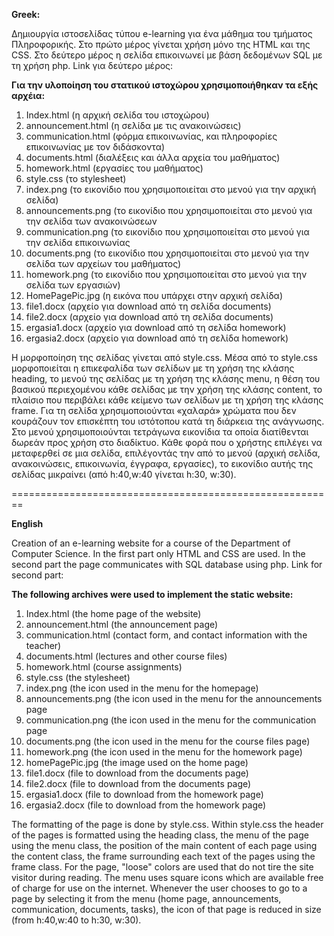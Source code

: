 **Greek:**

Δημιουργία ιστοσελίδας τύπου e-learning για ένα μάθημα του τμήματος Πληροφορικής. 
Στο πρώτο μέρος γίνεται χρήση μόνο της HTML και της CSS.
Στο δεύτερο μέρος η σελίδα επικοινωνεί με βάση δεδομένων SQL με τη χρήση php. Link για δεύτερο μέρος:

**Για την υλοποίηση του στατικού ιστοχώρου χρησιμοποιήθηκαν τα εξής αρχέια:**
1.	Index.html (η αρχική σελίδα του ιστοχώρου)
2.	announcement.html (η σελίδα με τις ανακοινώσεις)
3.	communication.html (φόρμα επικοινωνίας, και πληροφορίες επικοινωνίας με τον διδάσκοντα)
4.	documents.html (διαλέξεις και άλλα αρχεία του μαθήματος) 
5.	homework.html (εργασίες του μαθήματος)
6.	style.css (το stylesheet)
7.	index.png (το εικονίδιο που χρησιμοποιείται στο μενού για την αρχική σελίδα)
8.	announcements.png (το εικονίδιο που χρησιμοποιείται στο μενού για την σελίδα των ανακοινώσεων
9.	communication.png (το εικονίδιο που χρησιμοποιείται στο μενού για την σελίδα επικοινωνίας
10.	documents.png (το εικονίδιο που χρησιμοποιείται στο μενού για την σελίδα των αρχείων του μαθήματος)
11.	homework.png (το εικονίδιο που χρησιμοποιείται στο μενού για την σελίδα των εργασιών)
12.	HomePagePic.jpg (η εικόνα που υπάρχει στην αρχική σελίδα)
13.	file1.docx (αρχείο για download από τη σελίδα documents)
14.	file2.docx (αρχείο για download από τη σελίδα documents)
15.	ergasia1.docx (αρχείο για download από τη σελίδα homework)
16.	ergasia2.docx (αρχείο για download από τη σελίδα homework)

Η μορφοποίηση της σελίδας γίνεται από style.css. Μέσα από το style.css μορφοποιείται η επικεφαλίδα των σελίδων με τη χρήση της κλάσης heading, το μενού της σελίδας με τη χρήση της κλάσης menu, η θέση του βασικού περιεχομένου κάθε σελίδας με την χρήση της κλάσης content, το πλαίσιο που περιβάλει κάθε κείμενο των σελίδων με τη χρήση της κλάσης frame. Για τη σελίδα χρησιμοποιούνται «χαλαρά» χρώματα που δεν κουράζουν τον επισκέπτη του ιστότοπου κατά τη διάρκεια της ανάγνωσης. Στο μενού χρησιμοποιούνται τετράγωνα εικονίδια τα οποία διατίθενται δωρεάν προς χρήση στο διαδίκτυο. Κάθε φορά που ο χρήστης επιλέγει να μεταφερθεί σε μια σελίδα, επιλέγοντάς την από το μενού (αρχική σελίδα, ανακοινώσεις, επικοινωνία, έγγραφα, εργασίες), το εικονίδιο αυτής της σελίδας μικραίνει (από h:40,w:40 γίνεται h:30, w:30).

========================================================

**English**

Creation of an e-learning website for a course of the Department of Computer Science. 
In the first part only HTML and CSS are used.
In the second part the page communicates with SQL database using php. Link for second part:

**The following archives were used to implement the static website:**
1. Index.html (the home page of the website)
2. announcement.html (the announcement page)
3. communication.html (contact form, and contact information with the teacher)
4. documents.html (lectures and other course files) 
5. homework.html (course assignments)
6. style.css (the stylesheet)
7. index.png (the icon used in the menu for the homepage)
8. announcements.png (the icon used in the menu for the announcements page
9. communication.png (the icon used in the menu for the communication page
10. documents.png (the icon used in the menu for the course files page)
11. homework.png (the icon used in the menu for the homework page)
12. homePagePic.jpg (the image used on the home page)
13. file1.docx (file to download from the documents page)
14. file2.docx (file to download from the documents page)
15. ergasia1.docx (file to download from the homework page)
16. ergasia2.docx (file to download from the homework page)

The formatting of the page is done by style.css. Within style.css the header of the pages is formatted using the heading class, the menu of the page using the menu class, the position of the main content of each page using the content class, the frame surrounding each text of the pages using the frame class. For the page, "loose" colors are used that do not tire the site visitor during reading. The menu uses square icons which are available free of charge for use on the internet. Whenever the user chooses to go to a page by selecting it from the menu (home page, announcements, communication, documents, tasks), the icon of that page is reduced in size (from h:40,w:40 to h:30, w:30).
